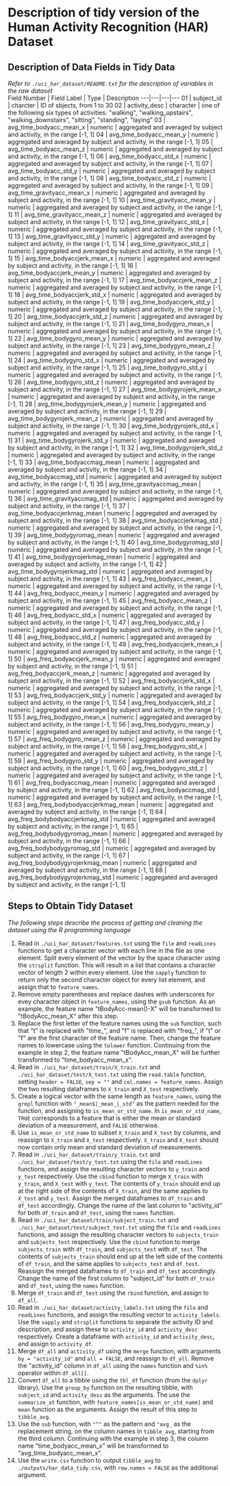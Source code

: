 # Description of tidy version of the Human Activity Recognition (HAR) Dataset

## Description of Data Fields in Tidy Data
_Refer to `./uci_har_dataset/README.txt` for the description of variables in the raw dataset_<br>
Field Number | Field Label | Type | Description
---|---|---|---
01 | subject_id | charcter | ID of sbjects, from 1 to 30
02 | activity_desc | character | one of the following six types of activities: "walking", "walking_upstairs", "walking_downstairs", "sitting", "standing", "laying"
03 | avg_time_bodyacc_mean_x | numeric | aggregated and averaged by subject and activity, in the range [-1, 1]
04 | avg_time_bodyacc_mean_y | numeric | aggregated and averaged by subject and activity, in the range [-1, 1]
05 | avg_time_bodyacc_mean_z | numeric | aggregated and averaged by subject and activity, in the range [-1, 1]
06 | avg_time_bodyacc_std_x | numeric | aggregated and averaged by subject and activity, in the range [-1, 1]
07 | avg_time_bodyacc_std_y | numeric | aggregated and averaged by subject and activity, in the range [-1, 1]
08 | avg_time_bodyacc_std_z | numeric | aggregated and averaged by subject and activity, in the range [-1, 1]
09 | avg_time_gravityacc_mean_x | numeric | aggregated and averaged by subject and activity, in the range [-1, 1]
10 | avg_time_gravityacc_mean_y | numeric | aggregated and averaged by subject and activity, in the range [-1, 1]
11 | avg_time_gravityacc_mean_z | numeric | aggregated and averaged by subject and activity, in the range [-1, 1]
12 | avg_time_gravityacc_std_x | numeric | aggregated and averaged by subject and activity, in the range [-1, 1]
13 | avg_time_gravityacc_std_y | numeric | aggregated and averaged by subject and activity, in the range [-1, 1]
14 | avg_time_gravityacc_std_z | numeric | aggregated and averaged by subject and activity, in the range [-1, 1]
15 | avg_time_bodyaccjerk_mean_x | numeric | aggregated and averaged by subject and activity, in the range [-1, 1]
16 | avg_time_bodyaccjerk_mean_y | numeric | aggregated and averaged by subject and activity, in the range [-1, 1]
17 | avg_time_bodyaccjerk_mean_z | numeric | aggregated and averaged by subject and activity, in the range [-1, 1]
18 | avg_time_bodyaccjerk_std_x | numeric | aggregated and averaged by subject and activity, in the range [-1, 1]
19 | avg_time_bodyaccjerk_std_y | numeric | aggregated and averaged by subject and activity, in the range [-1, 1]
20 | avg_time_bodyaccjerk_std_z | numeric | aggregated and averaged by subject and activity, in the range [-1, 1]
21 | avg_time_bodygyro_mean_x | numeric | aggregated and averaged by subject and activity, in the range [-1, 1]
22 | avg_time_bodygyro_mean_y | numeric | aggregated and averaged by subject and activity, in the range [-1, 1]
23 | avg_time_bodygyro_mean_z | numeric | aggregated and averaged by subject and activity, in the range [-1, 1]
24 | avg_time_bodygyro_std_x | numeric | aggregated and averaged by subject and activity, in the range [-1, 1]
25 | avg_time_bodygyro_std_y | numeric | aggregated and averaged by subject and activity, in the range [-1, 1]
26 | avg_time_bodygyro_std_z | numeric | aggregated and averaged by subject and activity, in the range [-1, 1]
27 | avg_time_bodygyrojerk_mean_x | numeric | aggregated and averaged by subject and activity, in the range [-1, 1]
28 | avg_time_bodygyrojerk_mean_y | numeric | aggregated and averaged by subject and activity, in the range [-1, 1]
29 | avg_time_bodygyrojerk_mean_z | numeric | aggregated and averaged by subject and activity, in the range [-1, 1]
30 | avg_time_bodygyrojerk_std_x | numeric | aggregated and averaged by subject and activity, in the range [-1, 1]
31 | avg_time_bodygyrojerk_std_y | numeric | aggregated and averaged by subject and activity, in the range [-1, 1]
32 | avg_time_bodygyrojerk_std_z | numeric | aggregated and averaged by subject and activity, in the range [-1, 1]
33 | avg_time_bodyaccmag_mean | numeric | aggregated and averaged by subject and activity, in the range [-1, 1]
34 | avg_time_bodyaccmag_std | numeric | aggregated and averaged by subject and activity, in the range [-1, 1]
35 | avg_time_gravityaccmag_mean | numeric | aggregated and averaged by subject and activity, in the range [-1, 1]
36 | avg_time_gravityaccmag_std | numeric | aggregated and averaged by subject and activity, in the range [-1, 1]
37 | avg_time_bodyaccjerkmag_mean | numeric | aggregated and averaged by subject and activity, in the range [-1, 1]
38 | avg_time_bodyaccjerkmag_std | numeric | aggregated and averaged by subject and activity, in the range [-1, 1]
39 | avg_time_bodygyromag_mean | numeric | aggregated and averaged by subject and activity, in the range [-1, 1]
40 | avg_time_bodygyromag_std | numeric | aggregated and averaged by subject and activity, in the range [-1, 1]
41 | avg_time_bodygyrojerkmag_mean | numeric | aggregated and averaged by subject and activity, in the range [-1, 1]
42 | avg_time_bodygyrojerkmag_std | numeric | aggregated and averaged by subject and activity, in the range [-1, 1]
43 | avg_freq_bodyacc_mean_x | numeric | aggregated and averaged by subject and activity, in the range [-1, 1]
44 | avg_freq_bodyacc_mean_y | numeric | aggregated and averaged by subject and activity, in the range [-1, 1]
45 | avg_freq_bodyacc_mean_z | numeric | aggregated and averaged by subject and activity, in the range [-1, 1]
46 | avg_freq_bodyacc_std_x | numeric | aggregated and averaged by subject and activity, in the range [-1, 1]
47 | avg_freq_bodyacc_std_y | numeric | aggregated and averaged by subject and activity, in the range [-1, 1]
48 | avg_freq_bodyacc_std_z | numeric | aggregated and averaged by subject and activity, in the range [-1, 1]
49 | avg_freq_bodyaccjerk_mean_x | numeric | aggregated and averaged by subject and activity, in the range [-1, 1]
50 | avg_freq_bodyaccjerk_mean_y | numeric | aggregated and averaged by subject and activity, in the range [-1, 1]
51 | avg_freq_bodyaccjerk_mean_z | numeric | aggregated and averaged by subject and activity, in the range [-1, 1]
52 | avg_freq_bodyaccjerk_std_x | numeric | aggregated and averaged by subject and activity, in the range [-1, 1]
53 | avg_freq_bodyaccjerk_std_y | numeric | aggregated and averaged by subject and activity, in the range [-1, 1]
54 | avg_freq_bodyaccjerk_std_z | numeric | aggregated and averaged by subject and activity, in the range [-1, 1]
55 | avg_freq_bodygyro_mean_x | numeric | aggregated and averaged by subject and activity, in the range [-1, 1]
56 | avg_freq_bodygyro_mean_y | numeric | aggregated and averaged by subject and activity, in the range [-1, 1]
57 | avg_freq_bodygyro_mean_z | numeric | aggregated and averaged by subject and activity, in the range [-1, 1]
58 | avg_freq_bodygyro_std_x | numeric | aggregated and averaged by subject and activity, in the range [-1, 1]
59 | avg_freq_bodygyro_std_y | numeric | aggregated and averaged by subject and activity, in the range [-1, 1]
60 | avg_freq_bodygyro_std_z | numeric | aggregated and averaged by subject and activity, in the range [-1, 1]
61 | avg_freq_bodyaccmag_mean | numeric | aggregated and averaged by subject and activity, in the range [-1, 1]
62 | avg_freq_bodyaccmag_std | numeric | aggregated and averaged by subject and activity, in the range [-1, 1]
63 | avg_freq_bodybodyaccjerkmag_mean | numeric | aggregated and averaged by subject and activity, in the range [-1, 1]
64 | avg_freq_bodybodyaccjerkmag_std | numeric | aggregated and averaged by subject and activity, in the range [-1, 1]
65 | avg_freq_bodybodygyromag_mean | numeric | aggregated and averaged by subject and activity, in the range [-1, 1]
66 | avg_freq_bodybodygyromag_std | numeric | aggregated and averaged by subject and activity, in the range [-1, 1]
67 | avg_freq_bodybodygyrojerkmag_mean | numeric | aggregated and averaged by subject and activity, in the range [-1, 1]
68 | avg_freq_bodybodygyrojerkmag_std | numeric | aggregated and averaged by subject and activity, in the range [-1, 1]

## Steps to Obtain Tidy Dataset
_The following steps describe the process of getting and cleaning the dataset using the R programming language_
1. Read in `./uci_har_dataset/features.txt` using the `file` and `readLines` functions to get a character vector with each line in the file as one element. Split every element of the vector by the space character using the `strsplit` function. This will result in a list that contains a character vector of length 2 within every element. Use the `sapply` function to return only the second character object for every list element, and assign that to `feature_names`.
2. Remove empty parentheses and replace dashes with underscores for evey character object in `feature_names`, using the `gsub` function. As an example, the feature name "tBodyAcc-mean()-X" will be transformed to "tBodyAcc_mean_X" after this step.
3. Replace the first letter of the feature names using the `sub` function, such that "t" is replaced with "time_", and "f" is replaced with "freq_", if "t" or "f" are the first character of the feature name. Then, change the feature names to lowercase using the `tolower` function. Continuing from the example in step 2, the feature name "tBodyAcc_mean_X" will be further transformed to "time_bodyacc_mean_x".
4. Read in `./uci_har_dataset/train/X_train.txt` and `./uci_har_dataset/test/X_test.txt` using the `read.table` function, setting `header = FALSE`, `sep = ""` and `col.names = feature_names`. Assign the two resulting dataframes to `X_train` and `X_test` respectively.
5. Create a logical vector with the same length as `feature_names`, using the `grepl` function with `"_mean$|_mean_|_std"` as the pattern needed for the function, and assigning to `is_mean_or_std_name`. In `is_mean_or_std_name`, `TRUE` corresponds to a feature that is either the mean or standard deviation of a measurement, and `FALSE` otherwise.
6. Use `is_mean_or_std_name` to subset `X_train` and `X_test` by columns, and reassign to `X_train` and `X_test` respectively. `X_train` and `X_test` should now contain only mean and standard deviation of measurements.
7. Read in `./uci_har_dataset/train/y_train.txt` and `./uci_har_dataset/test/y_test.txt` using the `file` and `readLines` functions, and assign the resulting character vectors to `y_train` and `y_test` respectively. Use the `cbind` function to merge `X_train` with `y_train`, and `X_test` with `y_test`. The contents of `y_train` should end up at the right side of the contents of `X_train`, and the same applies to `X_test` and `y_test`. Assign the merged dataframes to `df_train` and `df_test` accordingly. Change the name of the last column to "activity_id" for both `df_train` and `df_test`, using the `names` function.
8. Read in `./uci_har_dataset/train/subject_train.txt` and `./uci_har_dataset/test/subject_test.txt` using the `file` and `readLines` functions, and assign the resulting character vectors to `subjects_train` and `subjects_test` respectively. Use the `cbind` function to merge `subjects_train` with `df_train`, and `subjects_test` with `df_test`. The contents of `subjects_train` should end up at the left side of the contents of `df_train`, and the same applies to `subjects_test` and `df_test`. Reassign the merged dataframes to `df_train` and `df_test` accordingly. Change the name of the first column to "subject_id" for both `df_train` and `df_test`, using the `names` function.
9. Merge `df_train` and `df_test` using the `rbind` function, and assign to `df_all`.
10. Read in `./uci_har_dataset/activity_labels.txt` using the `file` and `readLines` functions, and assign the resulting vector to `activity_labels`. Use the `sapply` and `strsplit` functions to separate the activity ID and description, and assign these to `activity_id` and `activity_desc` respectively. Create a dataframe with `activity_id` and `activity_desc`, and assign to `activity_df`.
11. Merge `df_all` and `activity_df` using the `merge` function, with arguments `by = "activity_id"` and `all = FALSE`, and reassign to `df_all`. Remove the "activity_id" column in `df_all` using the `names` function and `%in%` operator within `df_all[]`.
12. Convert `df_all` to a tibble using the `tbl_df` function (from the `dplyr` library). Use the `group_by` function on the resulting tibble, with `subject_id` and `activity_desc` as the arguments. The use the `summarize_at` function, with `feature_names[is_mean_or_std_name]` and `mean` function as the arguments. Assign the result of this step to `tibble_avg`.
13. Use the `sub` function, with `"^"` as the pattern and `"avg_` as the replacement string, on the column names in `tibble_avg`, starting from the third column. Continuing with the example in step 3, the column name "time_bodyacc_mean_x" will be transformed to "avg_time_bodyacc_mean_x".
14. Use the `write.csv` function to output `tibble_avg` to `./outputs/har_data_tidy.csv`, with `row.names = FALSE` as the additional argument.